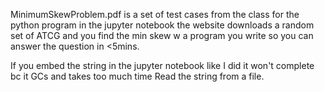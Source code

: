 MinimumSkewProblem.pdf is a set of test cases from the class for the python program in the jupyter notebook
the website downloads a random set of ATCG and you find the min skew w a program you write so you can answer
the question in <5mins. 

If you embed the string in the jupyter notebook like I did it won't complete bc it GCs and takes too much time
Read the string from a file. 

